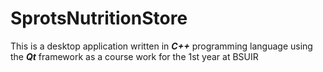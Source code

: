 # SprotsNutritionStore
This is a desktop application written in ***C++*** programming language using the ***Qt*** framework as a course work for the 1st year at BSUIR
